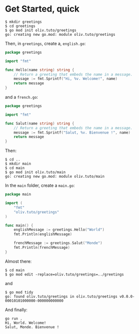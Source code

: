 # Get Started, quick
```
$ mkdir greetings
$ cd greetings
$ go mod init oliv.tuto/greetings
go: creating new go.mod: module oliv.tuto/greetings
```
Then, in `greetings`, create a, `english.go`:
```go
package greetings

import "fmt"

func Hello(name string) string {
	// Return a greeting that embeds the name in a message.
    message := fmt.Sprintf("Hi, %v. Welcome!", name)
    return message
}
```
and a `french.go`:
```go
package greetings

import "fmt"

func Salut(name string) string {
	// Return a greeting that embeds the name in a message.
    message := fmt.Sprintf("Salut, %v. Bienvenue !", name)
    return message
}
```

Then:
```
$ cd ..
$ mkdir main
$ cd main
$ go mod init oliv.tuto/main
go: creating new go.mod: module oliv.tuto/main
```
In the `main` folder, create a `main.go`:
```go
package main

import (
	"fmt"
	"oliv.tuto/greetings"
)

func main() {
	englishMessage := greetings.Hello("World")
	fmt.Println(englishMessage)

	frenchMessage := greetings.Salut("Monde")
	fmt.Println(frenchMessage)
}
```
Almost there:
```
$ cd main
$ go mod edit -replace=oliv.tuto/greetings=../greetings
```
and 
```
$ go mod tidy
go: found oliv.tuto/greetings in oliv.tuto/greetings v0.0.0-00010101000000-000000000000
```
And finally:
```
go run .
Hi, World. Welcome!
Salut, Monde. Bienvenue !
```
